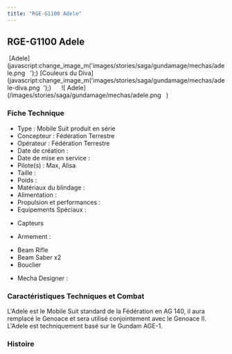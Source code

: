 ```yaml
---
title: "RGE-G1100 Adele"
---
```


RGE-G1100 Adele
---------------

 [Adele](javascript:change_image_m('images/stories/saga/gundamage/mechas/adele.png  
');) [Couleurs du Diva](javascript:change_image_m('images/stories/saga/gundamage/mechas/adele-diva.png 
');)      ![
Adele](/images/stories/saga/gundamage/mechas/adele.png  
)    
### Fiche Technique


- Type : Mobile Suit produit en série  
- Concepteur : Fédération Terrestre  
- Opérateur : Fédération Terrestre  
- Date de création :   
- Date de mise en service :   
- Pilote(s) : Max, Alisa  
- Taille :   
- Poids :    
- Matériaux du blindage :   
- Alimentation :   
- Propulsion et performances :   
- Equipements Spéciaux :


* Capteurs


- Armement :


* Beam Rifle
* Beam Saber x2
* Bouclier


- Mecha Designer :


### Caractéristiques Techniques et Combat


L'Adele est le Mobile Suit standard de la Fédération en AG 140, il aura remplacé le Genoace et sera utilisé conjointement avec le Genoace II. L'Adele est techniquement basé sur le Gundam AGE-1.


### Histoire


 

